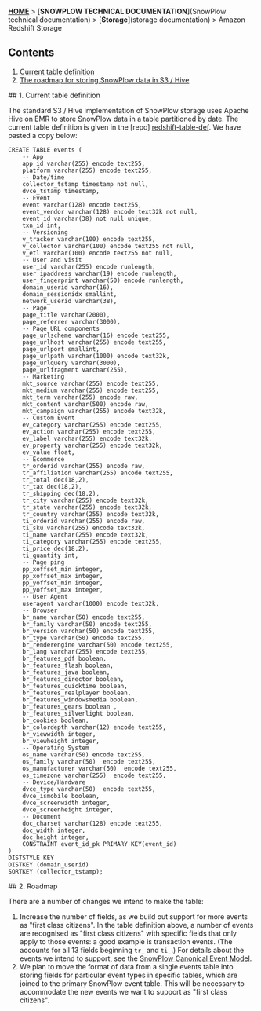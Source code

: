 [**HOME**](Home) > [**SNOWPLOW TECHNICAL DOCUMENTATION**](SnowPlow technical documentation) > [**Storage**](storage documentation) > Amazon Redshift Storage

## Contents

1. [Current table definition](#table-def)
2. [The roadmap for storing SnowPlow data in S3 / Hive](#roadmap)

<a name="table-def" />
## 1. Current table definition

The standard S3 / Hive implementation of SnowPlow storage uses Apache Hive on EMR to store SnowPlow data in a table partitioned by date. The current table definition is given in the [repo] [redshift-table-def]. We have pasted a copy below:

	CREATE TABLE events (
		-- App
		app_id varchar(255) encode text255, 
		platform varchar(255) encode text255, 
		-- Date/time
		collector_tstamp timestamp not null,
		dvce_tstamp timestamp,
		-- Event
		event varchar(128) encode text255,
		event_vendor varchar(128) encode text32k not null,
		event_id varchar(38) not null unique,
		txn_id int,
		-- Versioning
		v_tracker varchar(100) encode text255, 
		v_collector varchar(100) encode text255 not null,
		v_etl varchar(100) encode text255 not null, 
		-- User and visit
		user_id varchar(255) encode runlength, 
		user_ipaddress varchar(19) encode runlength,
		user_fingerprint varchar(50) encode runlength,
		domain_userid varchar(16),
		domain_sessionidx smallint,
		network_userid varchar(38),
		-- Page
		page_title varchar(2000),
		page_referrer varchar(3000),
		-- Page URL components
		page_urlscheme varchar(16) encode text255,    
		page_urlhost varchar(255) encode text255,     
		page_urlport smallint,        
		page_urlpath varchar(1000) encode text32k,
		page_urlquery varchar(3000),
		page_urlfragment varchar(255),
		-- Marketing
		mkt_source varchar(255) encode text255,
		mkt_medium varchar(255) encode text255,
		mkt_term varchar(255) encode raw,
		mkt_content varchar(500) encode raw,
		mkt_campaign varchar(255) encode text32k,
		-- Custom Event
		ev_category varchar(255) encode text255,
		ev_action varchar(255) encode text255,
		ev_label varchar(255) encode text32k,
		ev_property varchar(255) encode text32k,
		ev_value float,
		-- Ecommerce
		tr_orderid varchar(255) encode raw,
		tr_affiliation varchar(255) encode text255,
		tr_total dec(18,2),
		tr_tax dec(18,2),
		tr_shipping dec(18,2),
		tr_city varchar(255) encode text32k,
		tr_state varchar(255) encode text32k,
		tr_country varchar(255) encode text32k,
		ti_orderid varchar(255) encode raw,
		ti_sku varchar(255) encode text32k,
		ti_name varchar(255) encode text32k,
		ti_category varchar(255) encode text255,
		ti_price dec(18,2),
		ti_quantity int,
		-- Page ping
		pp_xoffset_min integer,
		pp_xoffset_max integer,
		pp_yoffset_min integer,
		pp_yoffset_max integer,
		-- User Agent
		useragent varchar(1000) encode text32k,
		-- Browser
		br_name varchar(50) encode text255,
		br_family varchar(50) encode text255,
		br_version varchar(50) encode text255,
		br_type varchar(50) encode text255,
		br_renderengine varchar(50) encode text255,
		br_lang varchar(255) encode text255,
		br_features_pdf boolean,
		br_features_flash boolean,
		br_features_java boolean,
		br_features_director boolean,
		br_features_quicktime boolean,
		br_features_realplayer boolean,
		br_features_windowsmedia boolean,
		br_features_gears boolean ,
		br_features_silverlight boolean,
		br_cookies boolean,
		br_colordepth varchar(12) encode text255,
		br_viewwidth integer, 
		br_viewheight integer,
		-- Operating System
		os_name varchar(50) encode text255,
		os_family varchar(50)  encode text255,
		os_manufacturer varchar(50)  encode text255,
		os_timezone varchar(255)  encode text255,
		-- Device/Hardware
		dvce_type varchar(50)  encode text255,
		dvce_ismobile boolean,
		dvce_screenwidth integer,
		dvce_screenheight integer,
		-- Document
		doc_charset varchar(128) encode text255,
		doc_width integer,
		doc_height integer,
		CONSTRAINT event_id_pk PRIMARY KEY(event_id)
	)
	DISTSTYLE KEY
	DISTKEY (domain_userid)
	SORTKEY (collector_tstamp);

<a name="roadmap" />
## 2. Roadmap 

There are a number of changes we intend to make the table:

1. Increase the number of fields, as we build out support for more events as "first class citizens". In the table definition above, a number of events are recognised as "first class citizens" with specific fields that only apply to those events: a good example is transaction events. (The accounts for all 13 fields beginning `tr_` and `ti_`.) For details about the events we intend to support, see the [SnowPlow Canonical Event Model](canonical-event-model).
2. We plan to move the format of data from a single events table into storing fields for particular event types in specific tables, which are joined to the primary SnowPlow event table. This will be necessary to accommodate the new events we want to support as "first class citizens". 


[redshift-table-def]: https://github.com/snowplow/snowplow/blob/master/4-storage/hive-storage/hive-format-table-def.q
[avro]: http://avro.apache.org/